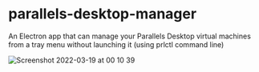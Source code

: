 # parallels-desktop-manager
An Electron app that can manage your Parallels Desktop virtual machines from a tray menu without launching it (using prlctl command line)

![Screenshot 2022-03-19 at 00 10 39](https://user-images.githubusercontent.com/475791/159095694-40ec2bdd-7dcb-4cef-b55b-f46829c429a3.png)
